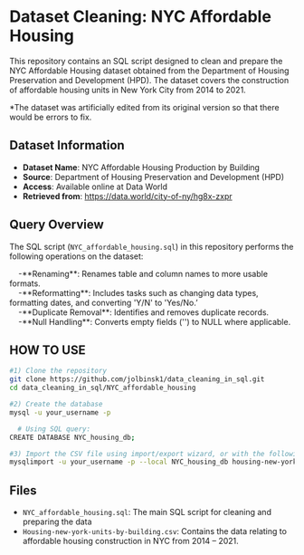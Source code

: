 # Dataset Cleaning: NYC Affordable Housing

This repository contains an SQL script designed to clean and prepare the NYC Affordable Housing dataset obtained from the Department of Housing Preservation and Development (HPD). The dataset covers the construction of affordable housing units in New York City from 2014 to 2021. 

*The dataset was artificially edited from its original version so that there would be errors to fix.

## Dataset Information

- **Dataset Name**: NYC Affordable Housing Production by Building
- **Source**: Department of Housing Preservation and Development (HPD)
- **Access**: Available online at Data World
- **Retrieved from**: https://data.world/city-of-ny/hg8x-zxpr

## Query Overview

The SQL script (`NYC_affordable_housing.sql`) in this repository performs the following operations on the dataset:
<p>
  &nbsp;&nbsp;&nbsp;&nbsp;-**Renaming**: Renames table and column names to more usable formats.<br>
  &nbsp;&nbsp;&nbsp;&nbsp;-**Reformatting**: Includes tasks such as changing data types, formatting dates, and converting 'Y/N' to 'Yes/No.’<br>
  &nbsp;&nbsp;&nbsp;&nbsp;-**Duplicate Removal**: Identifies and removes duplicate records.<br>
  &nbsp;&nbsp;&nbsp;&nbsp;-**Null Handling**: Converts empty fields ('') to NULL where applicable.<br>
</p>

## HOW TO USE

```bash
#1) Clone the repository
git clone https://github.com/jolbinsk1/data_cleaning_in_sql.git
cd data_cleaning_in_sql/NYC_affordable_housing

#2) Create the database
mysql -u your_username -p 

  # Using SQL query:
CREATE DATABASE NYC_housing_db;

#3) Import the CSV file using import/export wizard, or with the following:
mysqlimport -u your_username -p --local NYC_housing_db housing-new-york-units-by-building.csv

```

## Files

- `NYC_affordable_housing.sql`: The main SQL script for cleaning and preparing the data
- `Housing-new-york-units-by-building.csv`: Contains the data relating to affordable housing construction in NYC from 2014 – 2021.


